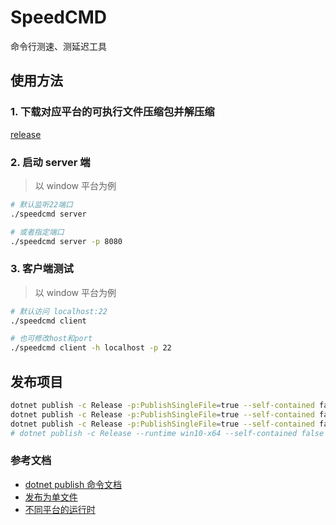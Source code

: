 # SpeedCMD

命令行测速、测延迟工具

## 使用方法

### 1. 下载对应平台的可执行文件压缩包并解压缩

[release](./releases)

### 2. 启动 server 端

> 以 window 平台为例

```sh
# 默认监听22端口
./speedcmd server

# 或者指定端口
./speedcmd server -p 8080
```

### 3. 客户端测试

> 以 window 平台为例

```sh
# 默认访问 localhost:22
./speedcmd client

# 也可修改host和port
./speedcmd client -h localhost -p 22
```

## 发布项目

```sh
dotnet publish -c Release -p:PublishSingleFile=true --self-contained false -a x64 --os win
dotnet publish -c Release -p:PublishSingleFile=true --self-contained false -a x64 --os win10
dotnet publish -c Release -p:PublishSingleFile=true --self-contained false -a arm64 --os linux
# dotnet publish -c Release --runtime win10-x64 --self-contained false -p:PublishSingleFile=true
```

### 参考文档

- [dotnet publish 命令文档](https://learn.microsoft.com/zh-cn/dotnet/core/tools/dotnet-publish)
- [发布为单文件](https://learn.microsoft.com/en-us/dotnet/core/deploying/single-file/overview?tabs=cli)
- [不同平台的运行时](https://learn.microsoft.com/zh-cn/dotnet/core/rid-catalog)
